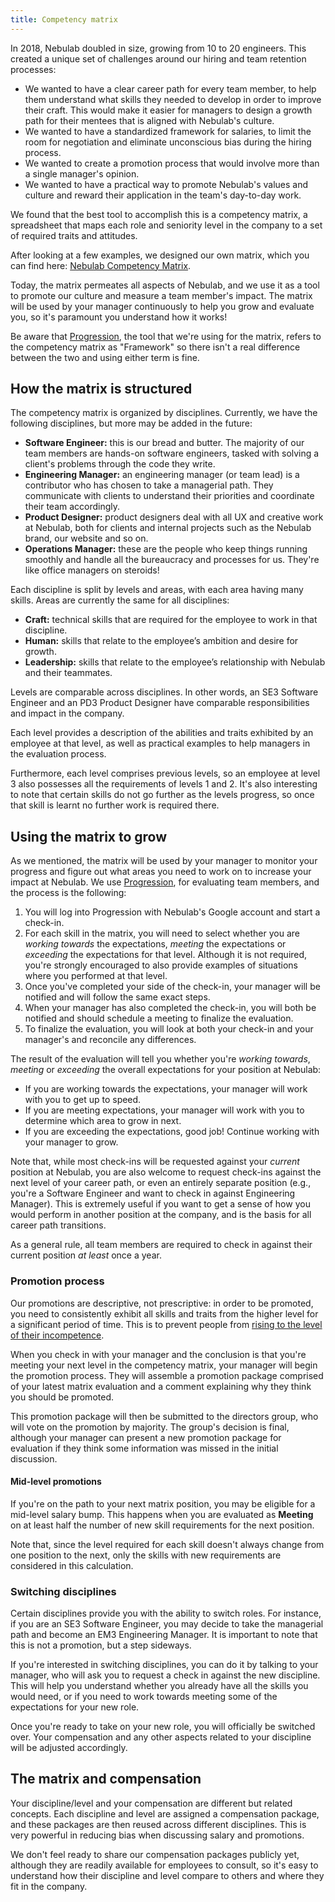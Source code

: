 ```yaml
---
title: Competency matrix
---
```


In 2018, Nebulab doubled in size, growing from 10 to 20 engineers. This created a unique set of
challenges around our hiring and team retention processes:

- We wanted to have a clear career path for every team member, to help them understand what skills
  they needed to develop in order to improve their craft. This would make it easier for managers to
  design a growth path for their mentees that is aligned with Nebulab's culture.
- We wanted to have a standardized framework for salaries, to limit the room for negotiation and
  eliminate unconscious bias during the hiring process.
- We wanted to create a promotion process that would involve more than a single manager's opinion.
- We wanted to have a practical way to promote Nebulab's values and culture and reward their
  application in the team's day-to-day work.

We found that the best tool to accomplish this is a competency matrix, a spreadsheet that maps each
role and seniority level in the company to a set of required traits and attitudes.

After looking at a few examples, we designed our own matrix, which you can find here:
[Nebulab Competency Matrix][ncm].

Today, the matrix permeates all aspects of Nebulab, and we use it as a tool to promote our culture
and measure a team member's impact. The matrix will be used by your manager continuously to help you
grow and evaluate you, so it's paramount you understand how it works!

Be aware that [Progression][progression], the tool that we're using for the matrix, refers to the
competency matrix as "Framework" so there isn't a real difference between the two and using either term
is fine.

## How the matrix is structured

The competency matrix is organized by disciplines. Currently, we have the following disciplines,
but more may be added in the future:

- **Software Engineer:** this is our bread and butter. The majority of our team members are hands-on
  software engineers, tasked with solving a client's problems through the code they write.
- **Engineering Manager:** an engineering manager (or team lead) is a contributor who has chosen to
  take a managerial path. They communicate with clients to understand their priorities and
  coordinate their team accordingly.
- **Product Designer:** product designers deal with all UX and creative work at Nebulab, both for
  clients and internal projects such as the Nebulab brand, our website and so on.
- **Operations Manager:** these are the people who keep things running smoothly and handle all the
  bureaucracy and processes for us. They're like office managers on steroids!

Each discipline is split by levels and areas, with each area having many skills. Areas are
currently the same for all disciplines:

- **Craft:** technical skills that are required for the employee to work in that discipline.
- **Human:** skills that relate to the employee’s ambition and desire for growth.
- **Leadership:** skills that relate to the employee’s relationship with Nebulab and their teammates.

Levels are comparable across disciplines. In other words, an SE3 Software Engineer and an PD3 Product
Designer have comparable responsibilities and impact in the company.

Each level provides a description of the abilities and traits exhibited by an employee at that
level, as well as practical examples to help managers in the evaluation process.

Furthermore, each level comprises previous levels, so an employee at level 3 also possesses all the
requirements of levels 1 and 2. It's also interesting to note that certain skills do not go further
as the levels progress, so once that skill is learnt no further work is required there.

## Using the matrix to grow

As we mentioned, the matrix will be used by your manager to monitor your progress and figure out what
areas you need to work on to increase your impact at Nebulab. We use [Progression][progression], for
evaluating team members, and the process is the following:

1. You will log into Progression with Nebulab's Google account and start a check-in.
2. For each skill in the matrix, you will need to select whether you are *working towards* the
   expectations, *meeting* the expectations or *exceeding* the expectations for that level. Although
   it is not required, you're strongly encouraged to also provide examples of situations where you
   performed at that level.
3. Once you've completed your side of the check-in, your manager will be notified and will follow
   the same exact steps.
4. When your manager has also completed the check-in, you will both be notified and should schedule
   a meeting to finalize the evaluation.
5. To finalize the evaluation, you will look at both your check-in and your manager's and reconcile
   any differences.

The result of the evaluation will tell you whether you're *working towards*, *meeting* or
*exceeding* the overall expectations for your position at Nebulab:

- If you are working towards the expectations, your manager will work with you to get up to speed.
- If you are meeting expectations, your manager will work with you to determine which area to grow
  in next.
- If you are exceeding the expectations, good job! Continue working with your manager to grow.

Note that, while most check-ins will be requested against your _current_ position at Nebulab, you
are also welcome to request check-ins against the next level of your career path, or even an
entirely separate position (e.g., you're a Software Engineer and want to check in against
Engineering Manager). This is extremely useful if you want to get a sense of how you would perform
in another position at the company, and is the basis for all career path transitions.

As a general rule, all team members are required to check in against their current position _at
least_ once a year.

### Promotion process

Our promotions are descriptive, not prescriptive: in order to be promoted, you need to consistently
exhibit all skills and traits from the higher level for a significant period of time. This is to
prevent people from [rising to the level of their incompetence][peter-principle].

When you check in with your manager and the conclusion is that you're meeting your next level in the
competency matrix, your manager will begin the  promotion process. They will assemble a promotion
package comprised of your latest matrix evaluation and a comment explaining why they think you
should be promoted.

This promotion package will then be submitted to the directors group, who will vote on the promotion
by majority. The group's decision is final, although your manager can present a new promotion package
for evaluation if they think some information was missed in the initial discussion.

#### Mid-level promotions

If you're on the path to your next matrix position, you may be eligible for a mid-level salary bump.
This happens when you are evaluated as **Meeting** on at least half the number of new skill
requirements for the next position.

Note that, since the level required for each skill doesn't always change from one position to the
next, only the skills with new requirements are considered in this calculation.

### Switching disciplines

Certain disciplines provide you with the ability to switch roles. For instance, if you are an SE3
Software Engineer, you may decide to take the managerial path and become an EM3 Engineering Manager.
It is important to note that this is not a promotion, but a step sideways.

If you're interested in switching disciplines, you can do it by talking to your manager, who will
ask you to request a check in against the new discipline. This will help you understand whether
you already have all the skills you would need, or if you need to work towards meeting some of the
expectations for your new role.

Once you're ready to take on your new role, you will officially be switched over. Your compensation
and any other aspects related to your discipline will be adjusted accordingly.

## The matrix and compensation

Your discipline/level and your compensation are different but related concepts. Each discipline and
level are assigned a compensation package, and these packages are then reused across different
disciplines. This is very powerful in reducing bias when discussing salary and promotions.

We don't feel ready to share our compensation packages publicly yet, although they are readily
available for employees to consult, so it's easy to understand how their discipline and level
compare to others and where they fit in the company.

[ncm]: https://nebulab.progressionapp.com
[peter-principle]: https://en.wikipedia.org/wiki/Peter_principle
[progression]: https://progressionapp.com
